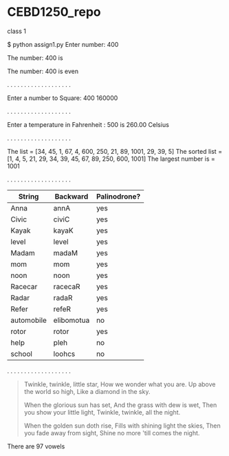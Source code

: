 # CEBD1250_repo
class 1


$ python assign1.py
Enter number: 400

The number: 400  is

The number: 400  is  even


. . . . . . . . . . . . . . . . . . .

Enter a number to Square: 400
160000


. . . . . . . . . . . . . . . . . . .



Enter a temperature in Fahrenheit : 500
is  260.00 Celsius


. . . . . . . . . . . . . . . . . . .

The list   =  [34, 45, 1, 67, 4, 600, 250, 21, 89, 1001, 29, 39, 5]
The sorted list =  [1, 4, 5, 21, 29, 34, 39, 45, 67, 89, 250, 600, 1001]
The largest number is =  1001


. . . . . . . . . . . . . . . . . . .


| String | Backward | Palinodrone? |
| ------ | ------ | ------|
|Anna | annA |yes|
|Civic |civiC| yes|
|Kayak | kayaK | yes |
|level | level | yes |
|Madam | madaM | yes |
|mom | mom |   yes |
|noon | noon |  yes
|Racecar | racecaR |  yes
|Radar | radaR |    yes |
|Refer | refeR | yes |
|automobile | elibomotua | no |
|rotor |  rotor | yes |
|help  | pleh  |  no |
|school |   loohcs |    no |


. . . . . . . . . . . . . . . . . . .


> Twinkle, twinkle, little star,
> How we wonder what you are.
> Up above the world so high,
> Like a diamond in the sky.
> 
> When the glorious sun has set,
> And the grass with dew is wet,
> Then you show your little light,
> Twinkle, twinkle, all the night.
> 
> When the golden sun doth rise,
> Fills with shining light the skies,
> Then you fade away from sight,
> Shine no more 'till comes the night.


There are  97  vowels

